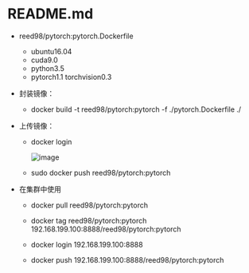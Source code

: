 README.md
======

* reed98/pytorch:pytorch.Dockerfile

	* ubuntu16.04
	* cuda9.0
	* python3.5
	* pytorch1.1 torchvision0.3
  
  
* 封装镜像：

	* docker build -t reed98/pytorch:pytorch -f ./pytorch.Dockerfile ./

* 上传镜像：

	* docker login
	
		![image](http://github.com/ReedZyd/using_images/raw/master/README_images/docker_login.png)
		
	* sudo docker push reed98/pytorch:pytorch
	
* 在集群中使用

	* docker pull reed98/pytorch:pytorch
	
	* docker tag reed98/pytorch:pytorch 192.168.199.100:8888/reed98/pytorch:pytorch
	
	* docker login 192.168.199.100:8888
	
	* docker push 192.168.199.100:8888/reed98/pytorch:pytorch

	

